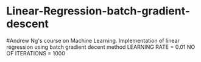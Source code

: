 # Linear-Regression-batch-gradient-descent
#Andrew Ng's course on Machine Learning.
Implementation of linear regression using batch gradient decent method
LEARNING RATE = 0.01
NO OF ITERATIONS = 1000
